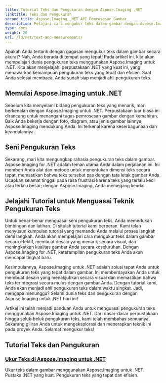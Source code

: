 ```yaml
---
title: Tutorial Teks dan Pengukuran dengan Aspose.Imaging .NET
linktitle: Teks dan Pengukuran
second_title: Aspose.Imaging .NET API Pemrosesan Gambar
description: Pelajari cara mengukur teks dalam gambar dengan Aspose.Imaging for .NET, alat yang canggih dan tepat. Jelajahi tutorial untuk menguasai teknik pengukuran teks.
type: docs
weight: 26
url: /id/net/text-and-measurements/
---
```


Apakah Anda tertarik dengan gagasan mengukur teks dalam gambar secara akurat? Nah, Anda berada di tempat yang tepat! Pada artikel ini, kita akan mempelajari dunia pengukuran teks menggunakan Aspose.Imaging untuk .NET. Kita akan menjelajahi perpustakaan .NET yang kuat ini, yang menawarkan kemampuan pengukuran teks yang tepat dan efisien. Saat Anda selesai membaca, Anda sudah siap menjadi ahli pengukuran teks.

## Memulai Aspose.Imaging untuk .NET

Sebelum kita menyelami bidang pengukuran teks yang menarik, mari berkenalan dengan Aspose.Imaging untuk .NET. Perpustakaan luar biasa ini dirancang untuk menangani tugas pemrosesan gambar dengan kemahiran. Baik Anda bekerja dengan foto, diagram, atau jenis gambar lainnya, Aspose.Imaging mendukung Anda. Ini terkenal karena keserbagunaan dan keandalannya.

## Seni Pengukuran Teks

Sekarang, mari kita mengungkap rahasia pengukuran teks dalam gambar. Aspose.Imaging for .NET adalah teman utama Anda dalam perjalanan ini. Ini memberi Anda alat dan metode untuk menentukan dimensi teks secara tepat, memastikan bahwa teks tersebut pas dengan tata letak gambar Anda. Ucapkan selamat tinggal pada rasa frustrasi karena teks yang terlalu kecil atau terlalu besar; dengan Aspose.Imaging, Anda memegang kendali.

## Jelajahi Tutorial untuk Menguasai Teknik Pengukuran Teks

Untuk benar-benar menguasai seni pengukuran teks, Anda memerlukan bimbingan dan latihan. Di situlah tutorial kami berperan. Kami telah menyusun kumpulan tutorial yang memandu Anda melalui proses langkah demi langkah. Anda akan mempelajari cara mengukur teks dalam gambar secara efektif, membuat desain yang menarik secara visual, dan meningkatkan kualitas gambar Anda secara keseluruhan. Dengan Aspose.Imaging for .NET, keterampilan pengukuran teks Anda akan mencapai tingkat baru.

Kesimpulannya, Aspose.Imaging untuk .NET adalah solusi tepat Anda untuk pengukuran teks yang tepat dalam gambar. Ini memberdayakan Anda untuk membuat desain yang menakjubkan secara visual dan memastikan bahwa teks terintegrasi secara mulus dengan gambar Anda. Dengan tutorial kami, Anda akan menjadi ahli pengukuran teks dalam waktu singkat. Jadi, mengapa menunggu? Selami dunia teks dan pengukuran dengan Aspose.Imaging untuk .NET hari ini!

Artikel ini telah menjadi panduan Anda untuk menguasai pengukuran teks menggunakan Aspose.Imaging untuk .NET. Dari dasar-dasar perpustakaan hingga seluk-beluk pengukuran teks, kami telah membahas semuanya. Sekarang giliran Anda untuk mengeksplorasi dan menerapkan teknik ini pada proyek Anda. Selamat mengukur teks!
## Tutorial Teks dan Pengukuran
### [Ukur Teks di Aspose.Imaging untuk .NET](./measure-text/)
Ukur teks dalam gambar menggunakan Aspose.Imaging untuk .NET. Pustaka .NET yang kuat. Pengukuran teks yang tepat dan efisien.